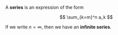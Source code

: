 A **series** is an expression of the form

$$
\sum_{k=m}^n a_k
$$

If we write $n = \infty$, then we have an **infinite series**.